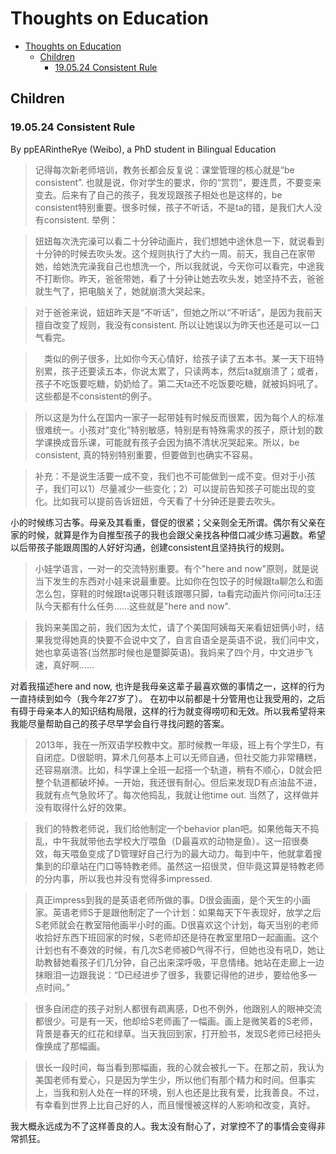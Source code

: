 # Thoughts on Education
- [Thoughts on Education](#thoughts-on-education)
  * [Children](#children)
    + [19.05.24 Consistent Rule](#190524-consistent-rule)

## Children

### 19.05.24 Consistent Rule
By ppEARintheRye (Weibo), a PhD student in Bilingual Education

> 记得每次新老师培训，教务长都会反复说：课堂管理的核心就是“be consistent”. 也就是说，你对学生的要求，你的“赏罚”，要连贯，不要变来变去。后来有了自己的孩子，我发现跟孩子相处也是这样的，be consistent特别重要。很多时候，孩子不听话，不是ta的错，是我们大人没有consistent. 举例：

> 妞妞每次洗完澡可以看二十分钟动画片，我们想她中途休息一下，就说看到十分钟的时候去吹头发。这个规则执行了大约一周。前天，我自己在家带她，给她洗完澡我自己也想洗一个，所以我就说，今天你可以看完，中途我不打断你。昨天，爸爸带她，看了十分钟让她去吹头发，她坚持不去，爸爸就生气了，把电脑关了，她就崩溃大哭起来。

> 对于爸爸来说，妞妞昨天是“不听话”，但她之所以“不听话”，是因为我前天擅自改变了规则，我没有consistent. 所以让她误以为昨天也还是可以一口气看完。

>　类似的例子很多，比如你今天心情好，给孩子读了五本书。某一天下班特别累，孩子还要读五本，你说太累了，只读两本，然后ta就崩溃了；或者，孩子不吃饭要吃糖，奶奶给了。第二天ta还不吃饭要吃糖，就被妈妈吼了。这些都是不consistent的例子。

> 所以这是为什么在国内一家子一起带娃有时候反而很累，因为每个人的标准很难统一。小孩对“变化”特别敏感，特别是有特殊需求的孩子，原计划的数学课换成音乐课，可能就有孩子会因为搞不清状况哭起来。所以，be consistent, 真的特别特别重要，但要做到也确实不容易。 

> 补充：不是说生活要一成不变，我们也不可能做到一成不变。但对于小孩子，我们可以1）尽量减少一些变化；2）可以提前告知孩子可能出现的变化。比如我可以提前告诉妞妞，今天看了十分钟还是要去吹头。

小的时候练习古筝。母亲及其看重，督促的很紧；父亲则全无所谓。偶尔有父亲在家的时候，就算是作为自推型孩子的我也会跟父亲找各种借口减少练习遍数。希望以后带孩子能跟周围的人好好沟通，创建consistent且坚持执行的规则。



> 小娃学语言，一对一的交流特别重要。有个"here and now"原则，就是说当下发生的东西对小娃来说最重要。比如你在包饺子的时候跟ta聊怎么和面怎么包，穿鞋的时候跟ta说哪只鞋该跟哪只脚，ta看完动画片你问问ta汪汪队今天都有什么任务……这些就是"here and now".

> 我妈来美国之前，我们因为太忙，请了个美国阿姨每天来看妞妞俩小时，结果我觉得她真的快要不会说中文了，自言自语全是英语不说，我们问中文，她也拿英语答(当然那时候也是蹩脚英语)。我妈来了四个月，中文进步飞速，真好啊……

对着我描述here and now, 也许是我母亲这辈子最喜欢做的事情之一，这样的行为一直持续到如今（我今年27岁了）。 在初中以前都是十分管用也让我受用的，之后有碍于母亲本人的知识结构局限，这样的行为就变得唠叨和无效。所以我希望将来我能尽量帮助自己的孩子尽早学会自行寻找问题的答案。



> 2013年，我在一所双语学校教中文。那时候教一年级，班上有个学生D，有自闭症。D很聪明，算术几何基本上可以无师自通，但社交能力非常糟糕，还容易崩溃。比如，科学课上全班一起搭一个轨道，稍有不顺心，D就会把整个轨道都破坏掉。一开始，我还很有耐心。但后来发现D有点油盐不进，我就有点气急败坏了。每次他捣乱，我就让他time out. 当然了，这样做并没有取得什么好的效果。

> 我们的特教老师说，我们给他制定一个behavior plan吧。如果他每天不捣乱，中午我就带他去学校大厅喂鱼（D最喜欢的动物是鱼）。这一招很奏效，每天喂鱼变成了D管理好自己行为的最大动力。每到中午，他就拿着搜集到的印章站在门口等特教老师。虽然这一招很灵，但毕竟这算是特教老师的分内事，所以我也并没有觉得多impressed.

> 真正impress到我的是英语老师所做的事。D很会画画，是个天生的小画家。英语老师S于是跟他制定了一个计划：如果每天下午表现好，放学之后S老师就会在教室陪他画半小时的画。D很喜欢这个计划，每天当别的老师收拾好东西下班回家的时候，S老师却还是待在教室里陪D一起画画。这个计划也有不奏效的时候，有几次S老师被D气得不行，但她也没有吼D，她让助教替她看孩子们几分钟，自己出来深呼吸，平息情绪。她站在走廊上一边抹眼泪一边跟我说：“D已经进步了很多，我要记得他的进步，要给他多一点时间。”

> 很多自闭症的孩子对别人都很有疏离感，D也不例外，他跟别人的眼神交流都很少。可是有一天，他却给S老师画了一幅画。画上是微笑着的S老师，背景是春天的红花和绿草。当天我回到家，打开脸书，发现S老师已经把头像换成了那幅画。

> 很长一段时间，每当看到那幅画，我的心就会被扎一下。在那之前，我认为美国老师有爱心，只是因为学生少，所以他们有那个精力和时间。但事实上，当我和别人处在一样的环境，别人也还是比我有爱，比我善良。不过，有幸看到世界上比自己好的人，而且慢慢被这样的人影响和改变，真好。

我大概永远成为不了这样善良的人。我太没有耐心了，对掌控不了的事情会变得非常抓狂。
